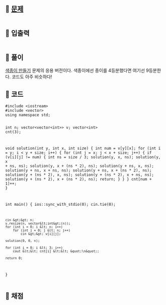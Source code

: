 <h2 id="🌽-문제">🌽 <a href="https://www.acmicpc.net/problem/1780">문제</a></h2>
<p><img alt="" src="https://velog.velcdn.com/images/coolgamja_/post/0ba7a4c5-8cd0-4483-ba0f-48c661bba884/image.png" /></p>
<h2 id="🥕-입출력">🥕 입출력</h2>
<p><img alt="" src="https://velog.velcdn.com/images/coolgamja_/post/7b04a10e-7381-4816-bb43-a74dda007410/image.png" /></p>
<h2 id="🥔-풀이">🥔 풀이</h2>
<p><a href="https://velog.io/@coolgamja_/C-%EB%B0%B1%EC%A4%80-2630.-%EC%83%89%EC%A2%85%EC%9D%B4-%EB%A7%8C%EB%93%A4%EA%B8%B0">색종이 만들기</a> 문제의 응용 버전이다.
색종이에선 종이를 4등분했다면 여기선 9등분한다.
코드도 아주 비슷하다!</p>
<h2 id="🥬-코드">🥬 코드</h2>
<pre><code class="language-cpp">#include &lt;iostream&gt;
#include &lt;vector&gt;
using namespace std;

int n;
vector&lt;vector&lt;int&gt;&gt; v;
vector&lt;int&gt; cnt(3);

void solution(int y, int x, int size) {
    int num = v[y][x];
    for (int i = y; i &lt; y + size; i++) {
        for (int j = x; j &lt; x + size; j++) {
            if (v[i][j] != num) {
                int ns = size / 3;
                solution(y, x, ns);
                solution(y, x + ns, ns);
                solution(y, x + (ns * 2), ns);
                solution(y + ns, x, ns);
                solution(y + ns, x + ns, ns);
                solution(y + ns, x + (ns * 2), ns);
                solution(y + (ns * 2), x, ns);
                solution(y + (ns * 2), x + ns, ns);
                solution(y + (ns * 2), x + (ns * 2), ns);
                return;
            }
        }
    }
    cnt[num + 1]++;
}

int main() {
    ios::sync_with_stdio(0);
    cin.tie(0);

    cin &gt;&gt; n;
    v.resize(n, vector&lt;int&gt;(n));
    for (int i = 0; i &lt; n; i++)
        for (int j = 0; j &lt; n; j++)
            cin &gt;&gt; v[i][j];

    solution(0, 0, n);

    for (int i = 0; i &lt; 3; i++)
        cout &lt;&lt; cnt[i] &lt;&lt; &quot;\n&quot;;

    return 0;
}</code></pre>
<h2 id="🥜-채점">🥜 채점</h2>
<p><img alt="" src="https://velog.velcdn.com/images/coolgamja_/post/4fa7de35-a4ed-4613-b7d8-a9a91999c34a/image.png" /></p>